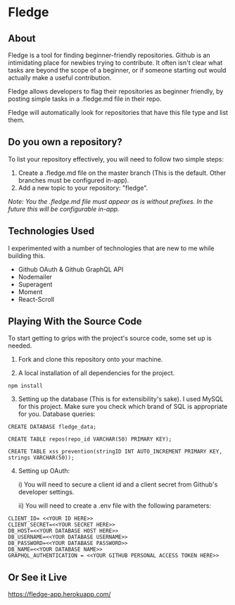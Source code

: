 # Fledge

## About

Fledge is a tool for finding beginner-friendly repositories.
Github is an intimidating place for newbies trying to contribute.
It often isn't clear what tasks are beyond the scope of a beginner,
or if someone starting out would actually make a useful contribution.

Fledge allows developers to flag their repositories as beginner friendly,
by posting simple tasks in a .fledge.md file in their repo.

Fledge will automatically look for repositories that have this file type and list
them.

## Do you own a repository?

To list your repository effectively, you will need to follow two simple steps:

1. Create a .fledge.md file on the master branch (This is the default. Other branches must be configured in-app).
2. Add a new topic to your repository: "fledge".

_Note: You the .fledge.md file must appear as is without prefixes. In the future this will be configurable in-app._

## Technologies Used

I experimented with a number of technologies that are new to me while building this.

- Github OAuth & Github GraphQL API
- Nodemailer
- Superagent
- Moment
- React-Scroll

## Playing With the Source Code

To start getting to grips with the project's source code, some set up is needed.

1. Fork and clone this repository onto your machine.

2. A local installation of all dependencies for the project.

```
npm install
```

3. Setting up the database (This is for extensibility's sake).
   I used MySQL for this project. Make sure you check which brand of SQL is appropriate for you.
   Database queries:

```
CREATE DATABASE fledge_data;

CREATE TABLE repos(repo_id VARCHAR(50) PRIMARY KEY);

CREATE TABLE xss_prevention(stringID INT AUTO_INCREMENT PRIMARY KEY, strings VARCHAR(50));

```

4. Setting up OAuth:

   i) You will need to secure a client id and a client secret from Github's developer settings.

   ii) You will need to create a .env file with the following parameters:

```
CLIENT_ID= <<YOUR ID HERE>>
CLIENT_SECRET=<<YOUR SECRET HERE>>
DB_HOST=<<YOUR DATABASE HOST HERE>>
DB_USERNAME=<<YOUR DATABASE USERNAME>>
DB_PASSWORD=<<YOUR DATABASE PASSWORD>>
DB_NAME=<<YOUR DATABASE NAME>>
GRAPHQL_AUTHENTICATION = <<YOUR GITHUB PERSONAL ACCESS TOKEN HERE>>
```

## Or See it Live

https://fledge-app.herokuapp.com/
